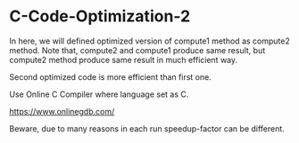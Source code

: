 # C-Code-Optimization-2

In here, we will defined optimized version of compute1 method as compute2 method. Note that, compute2 and compute1 produce same result, but compute2 method produce same result in much efficient way.

Second optimized code is more efficient than first one.

Use Online C Compiler where language set as C. 

https://www.onlinegdb.com/

Beware, due to many reasons in each run speedup-factor can be different.
